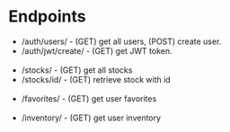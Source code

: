 <h1>Endpoints</h1>
<ul>
    <li>/auth/users/ - (GET) get all users, (POST) create user.</li>
    <li>/auth/jwt/create/ - (GET) get JWT token.</li>
    <br>
    <li>/stocks/ - (GET) get all stocks</li>
    <li>/stocks/id/ - (GET) retrieve stock with id</li>
    <br>
    <li>/favorites/ - (GET) get user favorites</li>
    <br>
    <li>/inventory/ - (GET) get user inventory</li>
</ul>
